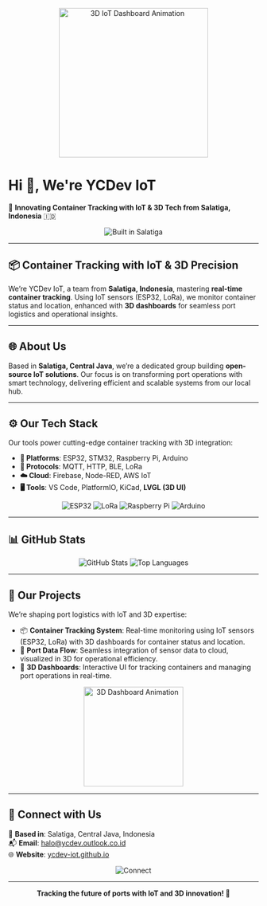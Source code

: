 <p align="center">
  <img src="https://raw.githubusercontent.com/ycdev-iot/ycdev-iot/main/assets/container-tracking.gif" alt="3D IoT Dashboard Animation" width="300">
</p>

# Hi 👋, We're YCDev IoT

🚢 **Innovating Container Tracking with IoT & 3D Tech from Salatiga, Indonesia** 🇮🇩

<p align="center">
  <img src="https://img.shields.io/badge/Built%20in-Salatiga-00C4FF?style=for-the-badge&logo=iot" alt="Built in Salatiga">
</p>

---

## 📦 Container Tracking with IoT & 3D Precision

We’re YCDev IoT, a team from **Salatiga, Indonesia**, mastering **real-time container tracking**. Using IoT sensors (ESP32, LoRa), we monitor container status and location, enhanced with **3D dashboards** for seamless port logistics and operational insights.

---

## 🌐 About Us

Based in **Salatiga, Central Java**, we’re a dedicated group building **open-source IoT solutions**. Our focus is on transforming port operations with smart technology, delivering efficient and scalable systems from our local hub.

---

## ⚙️ Our Tech Stack

Our tools power cutting-edge container tracking with 3D integration:

- **🧠 Platforms**: ESP32, STM32, Raspberry Pi, Arduino  
- **📡 Protocols**: MQTT, HTTP, BLE, LoRa  
- **☁️ Cloud**: Firebase, Node-RED, AWS IoT  
- **🖥️ Tools**: VS Code, PlatformIO, KiCad, **LVGL (3D UI)**  

<p align="center">
  <img src="https://img.shields.io/badge/ESP32-000000?style=flat-square&logo=espressif&color=00C4FF" alt="ESP32">
  <img src="https://img.shields.io/badge/LoRa-03234B?style=flat-square&color=00C4FF" alt="LoRa">
  <img src="https://img.shields.io/badge/Raspberry%20Pi-A22846?style=flat-square&logo=raspberry-pi&color=FF007A" alt="Raspberry Pi">
  <img src="https://img.shields.io/badge/Arduino-00979D?style=flat-square&logo=arduino&color=FF007A" alt="Arduino">
</p>

---

## 📊 GitHub Stats

<p align="center">
  <img src="https://github-readme-stats.vercel.app/api?username=ycdev-iot&show_icons=true&theme=transparent&bg_color=00000000&text_color=00C4FF&icon_color=FF007A" alt="GitHub Stats">
  <img src="https://github-readme-stats.vercel.app/api/top-langs/?username=ycdev-iot&layout=compact&theme=transparent&bg_color=00000000&text_color=00C4FF&icon_color=FF007A" alt="Top Languages">
</p>

---

## 🔧 Our Projects

We’re shaping port logistics with IoT and 3D expertise:

- 📦 **Container Tracking System**: Real-time monitoring using IoT sensors (ESP32, LoRa) with 3D dashboards for container status and location.  
- 📡 **Port Data Flow**: Seamless integration of sensor data to cloud, visualized in 3D for operational efficiency.  
- 📱 **3D Dashboards**: Interactive UI for tracking containers and managing port operations in real-time.  

<p align="center">
  <img src="https://media.giphy.com/media/xT9IgG50fb7Mi0prBC/giphy.gif" alt="3D Dashboard Animation" width="200">
</p>

---

## 📍 Connect with Us

📌 **Based in**: Salatiga, Central Java, Indonesia  
📬 **Email**: [halo@ycdev.outlook.co.id](mailto:halo@ycdev.outlook.co.id)  
🌐 **Website**: [ycdev-iot.github.io](https://ycdev-iot.github.io)

<p align="center">
  <img src="https://img.shields.io/badge/Connect%20with%20Us-000000?style=flat-square&logo=github&color=00C4FF" alt="Connect">
</p>

---

<p align="center">
  <b>Tracking the future of ports with IoT and 3D innovation! 🚀</b>
</p>
